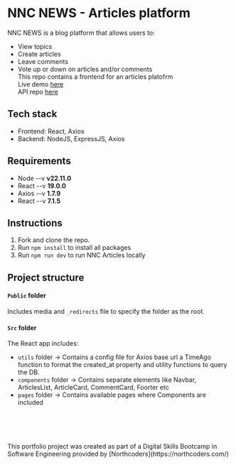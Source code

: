 # NNC NEWS - Articles platform
NNC NEWS is a blog platform that allows users to:
- View topics
- Create articles
- Leave comments
- Vote up or down on articles and/or comments <br />
This repo contains a frontend for an articles platofrm<br />
Live demo [here](https://nnc-andi.netlify.app/)<br />
API repo [here](https://github.com/aeriallistique/NC-News-app)<br />
## Tech stack
- Frontend: React, Axios
- Backend: NodeJS, ExpressJS, Axios<br />
## Requirements
- Node --v **v22.11.0**
- React --v **19.0.0**
- Axios --v **1.7.9**
- React --v **7.1.5**<br />

## Instructions
1. Fork and clone the repo.
2. Run `npm install` to install all packages
3. Run `npm run dev` to run NNC Articles locally<br />
## Project structure
#### `Public` folder
Includes media and `_redirects` file to specify the folder as the root.<br />
#### `Src` folder
The React app includes:
- `utils` folder -> Contains a config file for Axios base url a TimeAgo function to format the created_at property and utility functions to query the DB.
- `components` folder -> Contains separate elements like Navbar, ArticlesList, ArticleCard, CommentCard, Foorter etc
- `pages` folder -> Contains available pages where Components are included
<br />
<br />
<br />
<br />
This portfolio project was created as part of a Digital Skills Bootcamp in Software Engineering provided by [Northcoders](https://northcoders.com/)